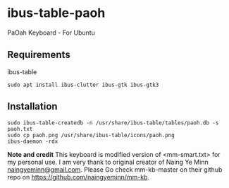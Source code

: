 # ibus-table-paoh

PaOah Keyboard - For Ubuntu

## Requirements

ibus-table
```
sudo apt install ibus-clutter ibus-gtk ibus-gtk3
```

## Installation
```
sudo ibus-table-createdb -n /usr/share/ibus-table/tables/paoh.db -s paoh.txt
sudo cp paoh.png /usr/share/ibus-table/icons/paoh.png
ibus-daemon -rdx
```

**Note and credit**
This keyboard is modified version of <mm-smart.txt> for my personal use.
I am very thank to original creator of Naing Ye Minn <naingyeminn@gmail.com>.
Please Go check mm-kb-master on their github repo on https://github.com/naingyeminn/mm-kb.
